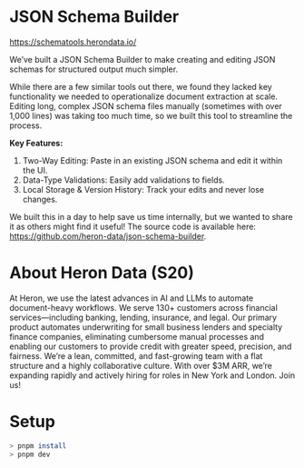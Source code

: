 # JSON Schema Builder

https://schematools.herondata.io/

We’ve built a JSON Schema Builder to make creating and editing JSON schemas for structured output much simpler.

While there are a few similar tools out there, we found they lacked key functionality we needed to operationalize document extraction at scale. Editing long, complex JSON schema files manually (sometimes with over 1,000 lines) was taking too much time, so we built this tool to streamline the process.

**Key Features:**
1.	Two-Way Editing: Paste in an existing JSON schema and edit it within the UI.
2.	Data-Type Validations: Easily add validations to fields.
3.	Local Storage & Version History: Track your edits and never lose changes.

We built this in a day to help save us time internally, but we wanted to share it as others might find it useful! The source code is available here: https://github.com/heron-data/json-schema-builder.


# About Heron Data (S20)


At Heron, we use the latest advances in AI and LLMs to automate document-heavy workflows. We serve 130+ customers across financial services—including banking, lending, insurance, and legal. Our primary product automates underwriting for small business lenders and specialty finance companies, eliminating cumbersome manual processes and enabling our customers to provide credit with greater speed, precision, and fairness.
We’re a lean, committed, and fast-growing team with a flat structure and a highly collaborative culture. With over $3M ARR, we’re expanding rapidly and actively hiring for roles in New York and London. Join us!


# Setup

```bash
> pnpm install
> pnpm dev
```
